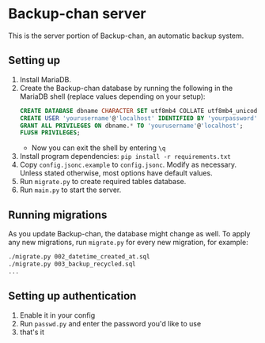 # Backup-chan server

This is the server portion of Backup-chan, an automatic backup system.

## Setting up

1. Install MariaDB.
1. Create the Backup-chan database by running the following in the MariaDB shell (replace values depending on your setup):
    ```sql
    CREATE DATABASE dbname CHARACTER SET utf8mb4 COLLATE utf8mb4_unicode_ci;
    CREATE USER 'yourusername'@'localhost' IDENTIFIED BY 'yourpassword';
    GRANT ALL PRIVILEGES ON dbname.* TO 'yourusername'@'localhost';
    FLUSH PRIVILEGES;
    ```
    * Now you can exit the shell by entering `\q`
1. Install program dependencies: `pip install -r requirements.txt`
1. Copy `config.jsonc.example` to `config.jsonc`. Modify as necessary. Unless stated otherwise, most options have default values.
1. Run `migrate.py` to create required tables database.
1. Run `main.py` to start the server.

## Running migrations

As you update Backup-chan, the database might change as well. To apply any new migrations, run `migrate.py`
for every new migration, for example:

```bash
./migrate.py 002_datetime_created_at.sql
./migrate.py 003_backup_recycled.sql
...
```

## Setting up authentication

1. Enable it in your config
1. Run `passwd.py` and enter the password you'd like to use
1. that's it
